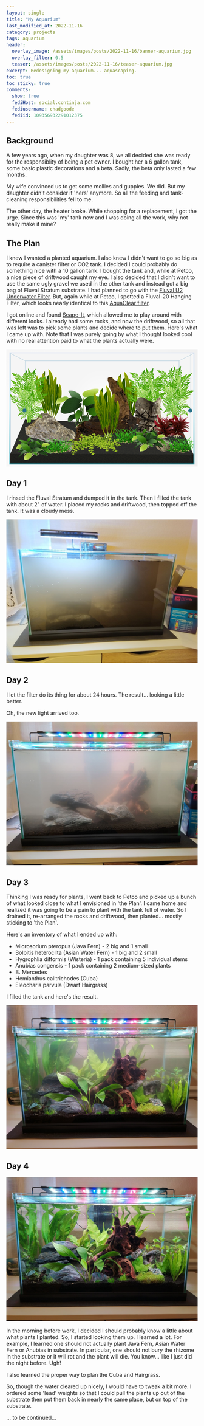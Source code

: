 ```yaml
---
layout: single
title: "My Aquarium"
last_modified_at: 2022-11-16
category: projects
tags: aquarium
header:
  overlay_image: /assets/images/posts/2022-11-16/banner-aquarium.jpg
  overlay_filter: 0.5
  teaser: /assets/images/posts/2022-11-16/teaser-aquarium.jpg
excerpt: Redesigning my aquarium... aquascaping.
toc: true
toc_sticky: true
comments:
  show: true
  fediHost: social.continja.com
  fediusername: chadgoode
  fediid: 109356932291012375
---
```

## Background

A few years ago, when my daughter was 8, we all decided she was ready for the responsiblity of being a pet owner. I bought her a 6 gallon tank, some basic plastic decorations and a beta. Sadly, the beta only lasted a few months. 

My wife convinced us to get some mollies and guppies. We did. But my daughter didn't consider it 'hers' anymore. So all the feeding and tank-cleaning responsibilities fell to me.

The other day, the heater broke. While shopping for a replacement, I got the urge. Since this was 'my' tank now and I was doing all the work, why not really make it mine? 

## The Plan

I knew I wanted a planted aquarium. I also knew I didn't want to go so big as to require a canister filter or CO2 tank. I decided I could probably do something nice with a 10 gallon tank. I bought the tank and, while at Petco, a nice piece of driftwood caught my eye. I also decided that I didn't want to use the same ugly gravel we used in the other tank and instead got a big bag of Fluval Stratum substrate. I had planned to go with the [Fluval U2 Underwater Filter](https://www.amazon.com/Fluval-A470-U2-Underwater-Filter/dp/B001Q1HPGE). But, again while at Petco, I spotted a Fluval-20 Hanging Filter, which looks nearly identical to this [AquaClear filter](https://www.amazon.com/AquaClear-Power-Filter-20-Gallon-Aquariums/dp/B000260FVG).

I got online and found [Scape-It](https://scape-it.io/), which allowed me to play around with different looks. I already had some rocks, and now the driftwood, so all that was left was to pick some plants and decide where to put them. Here's what I came up with. Note that I was purely going by what I thought looked cool with no real attention paid to what the plants actually were.

<span style="align: center">![Aquascape Plan](/assets/images/posts/2022-11-16/aquarium_plan.png)</span>

## Day 1

I rinsed the Fluval Stratum and dumped it in the tank. Then I filled the tank with about 2" of water. I placed my rocks and driftwood, then topped off the tank. It was a cloudy mess.

<span style="align: center">![Aquarium - Day 1](/assets/images/posts/2022-11-16/aquarium_day1.jpg)</span>

## Day 2

I let the filter do its thing for about 24 hours. The result... looking a little better.

Oh, the new light arrived too.

<span style="align: center">![Aquarium - Day 2](/assets/images/posts/2022-11-16/aquarium_day2.jpg)</span>

## Day 3

Thinking I was ready for plants, I went back to Petco and picked up a bunch of what looked close to what I envisioned in 'the Plan'. I came home and realized it was going to be a pain to plant with the tank full of water. So I drained it, re-arranged the rocks and driftwood, then planted... mostly sticking to 'the Plan'.

Here's an inventory of what I ended up with:

* Microsorium pteropus (Java Fern) - 2 big and 1 small
* Bolbitis heteroclita (Asian Water Fern) - 1 big and 2 small
* Hygrophlia difformis (Wisteria) - 1 pack containing 5 individual stems
* Anubias congensis - 1 pack containing 2 medium-sized plants
* B. Mercedes
* Hemianthus calitrichodes (Cuba)
* Eleocharis parvula (Dwarf Hairgrass)

I filled the tank and here's the result.

<span style="align: center">![Aquarium - Day 3](/assets/images/posts/2022-11-16/aquarium_day3.jpg)</span>

## Day 4

<span style="align: center">![Aquarium - Day 4](/assets/images/posts/2022-11-16/aquarium_day4.jpg)</span>

In the morning before work, I decided I should probably know a little about what plants I planted. So, I started looking them up. I learned a lot. For example, I learned one should not actually plant Java Fern, Asian Water Fern or Anubias in substrate. In particular, one should not bury the rhizome in the substrate or it will rot and the plant will die. You know... like I just did the night before. Ugh!

I also learned the proper way to plan the Cuba and Hairgrass. 

So, though the water cleared up nicely, I would have to tweak a bit more. I ordered some 'lead' weights so that I could pull the plants up out of the substrate then put them back in nearly the same place, but on top of the substrate. 




... to be continued...







